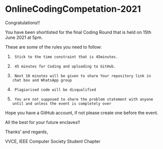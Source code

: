 # OnlineCodingCompetation-2021

Congratulations!!

You have been shortlisted for the final Coding Round that is held on 15th June 2021 at 5pm.

These are some of the rules you need to follow:

1.      Stick to the time constraint that is 45minutes.

2.      45 minutes for Coding and uploading to GitHub.

3.      Next 10 minutes will be given to share Your repository link in chat box and WhatsApp group

4.      Plagiarised code will be disqualified

5.      You are not supposed to share the problem statement with anyone until and unless the event is completely over

Hope you have a GitHub account, if not please create one before the event.

All the best for your future enclaves!!

 

Thanks’ and regards,

VVCE, IEEE Computer Society Student Chapter
